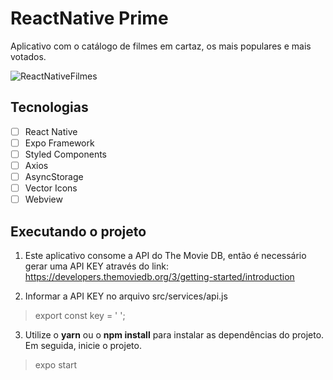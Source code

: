 # ReactNative Prime

Aplicativo com o catálogo de filmes em cartaz, os mais populares e mais votados.

![ReactNativeFilmes](https://drive.google.com/file/d/1jUtvHART7oxQv4Vp8BquubdVTDAqBklT/view?usp=sharing "Home")

## Tecnologias

 - [ ] React Native
 - [ ] Expo Framework
 - [ ] Styled Components
 - [ ] Axios
 - [ ] AsyncStorage
 - [ ] Vector Icons
 - [ ] Webview

## Executando o projeto

1. Este aplicativo consome a API do The Movie DB, então é necessário gerar uma API KEY através do link: 
https://developers.themoviedb.org/3/getting-started/introduction

2. Informar a API KEY no arquivo src/services/api.js
> export  const  key  =  ' ';

3. Utilize o **yarn** ou o **npm install** para instalar as dependências do projeto. Em seguida, inicie o projeto.
> expo start
